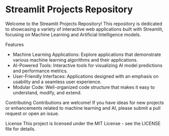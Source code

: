 # Streamlit Projects Repository

Welcome to the Streamlit Projects Repository! This repository is dedicated to showcasing a variety of interactive web applications built with Streamlit, focusing on Machine Learning and Artificial Intelligence models.

Features

- Machine Learning Applications: Explore applications that demonstrate various machine learning algorithms and their applications.
- AI-Powered Tools: Interactive tools for visualizing AI model predictions and performance metrics.
- User-Friendly Interfaces: Applications designed with an emphasis on usability and a seamless user experience.
- Modular Code: Well-organized code structure that makes it easy to understand, modify, and extend.

Contributing
Contributions are welcome! If you have ideas for new projects or enhancements related to machine learning and AI, please submit a pull request or open an issue.

License
This project is licensed under the MIT License - see the LICENSE file for details.
